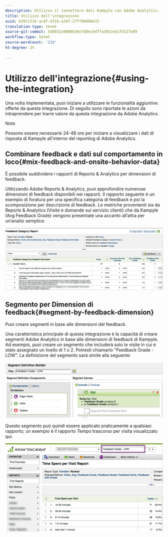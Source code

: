 ```yaml
---
description: Utilizza il connettore dati Kampyle con Adobe Analytics.
title: Utilizzo dell'integrazione
uuid: b39c1334-ac0f-431b-a34f-27ff9b068e33
translation-type: tm+mt
source-git-commit: 5d8032a9806836e7d0ecbd7fa3652ed1fd137e89
workflow-type: tm+mt
source-wordcount: '219'
ht-degree: 2%

---
```



# Utilizzo dell&#39;integrazione{#using-the-integration}

Una volta implementata, puoi iniziare a utilizzare le funzionalità aggiuntive offerte da questa integrazione. Di seguito sono riportate le azioni da intraprendere per trarre valore da questa integrazione da Adobe Analytics.

>[!NOTE]
>
>Possono essere necessarie 24-48 ore per iniziare a visualizzare i dati di risposta di Kampyle all&#39;interno del reporting di Adobe Analytics.

## Combinare feedback e dati sul comportamento in loco{#mix-feedback-and-onsite-behavior-data}

È possibile suddividere i rapporti di Reports &amp; Analytics per dimensioni di feedback.

Utilizzando Adobe Reports &amp; Analytics, puoi approfondire numerose dimensioni di feedback disponibili nei rapporti. Il rapporto seguente è un esempio di foratura per una specifica categoria di feedback e poi la scomposizione per descrizione di feedback. Le metriche provenienti sia da Reports &amp; Analytics (Visite e domande sul servizio clienti) che da Kampyle (Avg Feedback Grade) vengono presentate una accanto all’altra per un’analisi semplice.

![](assets/feedback_category_report.png)

## Segmento per Dimension di feedback{#segment-by-feedback-dimension}

Puoi creare segmenti in base alle dimensioni del feedback.

Una caratteristica principale di questa integrazione è la capacità di creare segmenti Adobe Analytics in base alle dimensioni di feedback di Kampyle. Ad esempio, puoi creare un segmento che includerà solo le visite in cui è stato assegnato un livello di 1 o 2. Potresti chiamarlo &quot;Feedback Grade - LOW&quot;. La definizione del segmento sarà simile alla seguente:

![](assets/segment_feedback.png)

Questo segmento può quindi essere applicato praticamente a qualsiasi rapporto; un esempio è il rapporto Tempo trascorso per visita visualizzato qui.

![](assets/time_spent_per_visit.png)
